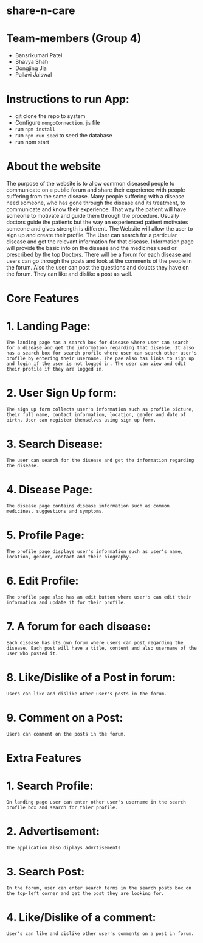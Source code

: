 # share-n-care

# Team-members (Group 4)
- Bansrikumari Patel
- Bhavya Shah
- Dongjing Jia
- Pallavi Jaiswal

# Instructions to run App:
- git clone the repo to system
- Configure `mongoConnection.js` file
- run `npm install`
- run `npm run seed` to seed the database
- run npm start

# About the website

The purpose of the website is to allow common diseased people to communicate on a public forum and share their experience with people suffering from the same disease. Many people suffering with a disease need someone, who has gone through the disease and its treatment, to communicate and know their experience. That way the patient will have someone to motivate and guide them through the procedure. Usually doctors guide the patients but the way an experienced patient motivates someone and gives strength is different.
The Website will allow the user to sign up and create their profile. The User can search for a particular disease and get the relevant information for that disease. Information page will provide the basic info on the disease and the medicines used or prescribed by the top Doctors. There will be a forum for each disease and users can go through the posts and look at the comments of the people in the forum. Also the user can post the questions and doubts they have on the forum. They can like and dislike a post as well.

# Core Features

# 1. Landing Page: 
    The landing page has a search box for disease where user can search for a disease and get the information regarding that disease. It also has a search box for search profile where user can search other user's profile by entering their username. The pae also has links to sign up and login if the user is not logged in. The user can view and edit their profile if they are logged in.
# 2. User Sign Up form: 
    The sign up form collects user's information such as profile picture, their full name, contact information, location, gender and date of birth. User can register themselves using sign up form. 
# 3. Search Disease:
    The user can search for the disease and get the information regarding the disease.
# 4. Disease Page:
    The disease page contains disease information such as common medicines, suggestions and symptoms. 
# 5. Profile Page:
    The profile page displays user's information such as user's name, location, gender, contact and their biography.
# 6. Edit Profile:
    The profile page also has an edit button where user's can edit their information and update it for their profile.
# 7. A forum for each disease:
    Each disease has its own forum where users can post regarding the disease. Each post will have a title, content and also username of the user who posted it.
# 8. Like/Dislike of a Post in forum:
    Users can like and dislike other user's posts in the forum.
# 9. Comment on a Post:
    Users can comment on the posts in the forum.

# Extra Features

# 1. Search Profile:
    On landing page user can enter other user's username in the search profile box and search for thier profile.
# 2. Advertisement:
    The application also diplays advrtisements
# 3. Search Post:
    In the forum, user can enter search terms in the search posts box on the top-left corner and get the post they are looking for.
# 4. Like/Dislike of a comment:
    User's can like and dislike other user's comments on a post in forum.







